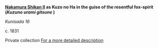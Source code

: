 
**[Nakamura Shikan II](/exhibition/group-20) as Kuzo no Ha in the guise of the resentful fox-spirit (_Kuzuno urami gitsune_ )**

_Kunisada 16_

c. 1831

Private collection [For a more detailed description](/context/textG)
